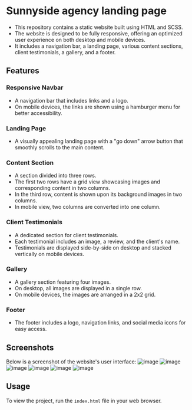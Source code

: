 # Sunnyside agency landing page
- This repository contains a static website built using HTML and SCSS.
- The website is designed to be fully responsive, offering an optimized user experience on both desktop and mobile devices.
- It includes a navigation bar, a landing page, various content sections, client testimonials, a gallery, and a footer.

## Features

### Responsive Navbar
- A navigation bar that includes links and a logo.
- On mobile devices, the links are shown using a hamburger menu for better accessibility.

### Landing Page
- A visually appealing landing page with a "go down" arrow button that smoothly scrolls to the main content.

### Content Section
- A section divided into three rows.
- The first two rows have a grid view showcasing images and corresponding content in two columns.
- In the third row, content is shown upon its background images in two columns.
- In mobile view, two columns are converted into one column.

### Client Testimonials
- A dedicated section for client testimonials.
- Each testimonial includes an image, a review, and the client's name.
- Testimonials are displayed side-by-side on desktop and stacked vertically on mobile devices.

### Gallery
- A gallery section featuring four images.
- On desktop, all images are displayed in a single row.
- On mobile devices, the images are arranged in a 2x2 grid.

### Footer
- The footer includes a logo, navigation links, and social media icons for easy access.

## Screenshots
Below is a screenshot of the website's user interface:
![image](https://github.com/VirtiShah247/web-projects/assets/102175129/0b8f5d2d-79a0-4630-b47d-8d8f89ea4098)
![image](https://github.com/VirtiShah247/web-projects/assets/102175129/5357c823-e74d-4e83-b61c-6bc1c3a19196)
![image](https://github.com/VirtiShah247/web-projects/assets/102175129/528f81d0-64d1-4e24-843c-6ba2895d7cde)
![image](https://github.com/VirtiShah247/web-projects/assets/102175129/56776405-7f8c-44da-92ea-4f82c5bb6008)
![image](https://github.com/VirtiShah247/web-projects/assets/102175129/c187226f-ead7-4858-9d9b-fce7ead2d8b4)
![image](https://github.com/VirtiShah247/web-projects/assets/102175129/8ac702df-c4ed-4e79-a2b0-c1c87dd2467b)

## Usage
To view the project, run the `index.html` file in your web browser.
